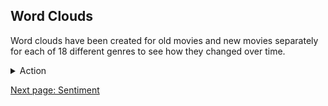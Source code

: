 
## Word Clouds

Word clouds have been created for old movies and new movies separately for each of 18 different genres to see how they changed over time.

<!-- Markdown is not completely supported within <details> tag so images must be inserted with html syntax -->
<details>
  <summary>Action</summary>

  <img src="images/wordclouds/OldActionWC.jpg" class="wordcloud" width="47%"/>
  <img src="images/wordclouds/NewActionWC.jpg" class="wordcloud" class="wordcloud_clear" width="47%"/>

  Action blah is different because blah blah blah

</details>


<!--![Old Action Word Cloud](images/wordclouds/OldActionWC.jpg)



[New Action Word Cloud]: images/wordclouds/NewActionWC.jpg
-->


[Next page: Sentiment](sentiment.md)
